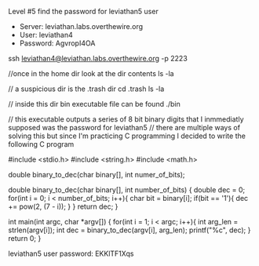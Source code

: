 Level #5 find the password for leviathan5 user

- Server: leviathan.labs.overthewire.org
- User: leviathan4
- Password: AgvropI4OA

ssh leviathan4@leviathan.labs.overthewire.org -p 2223

//once in the home dir look at the dir contents
ls -la

// a suspicious dir is the .trash dir
cd .trash
ls -la

// inside this dir bin executable file can be found
./bin

// this executable outputs a series of 8 bit binary digits that I inmmediatly supposed was the password for leviathan5
// there are multiple ways of solving this but since I'm practicing C programming I decided to write the following C program

#include <stdio.h>
#include <string.h>
#include <math.h>

double binary_to_dec(char binary[], int numer_of_bits);


double binary_to_dec(char binary[], int number_of_bits)
{
        double dec = 0;
        for(int i = 0; i < number_of_bits; i++){
                char bit = binary[i];
                if(bit == '1'){
                        dec += pow(2, (7 - i));
                }
        }
        return dec;
}

int main(int argc, char *argv[])
{
        for(int i = 1; i < argc; i++){
                int arg_len = strlen(argv[i]);
                int dec = binary_to_dec(argv[i], arg_len);
                printf("%c", dec);
        }
        return 0;
}

leviathan5 user password: EKKlTF1Xqs
